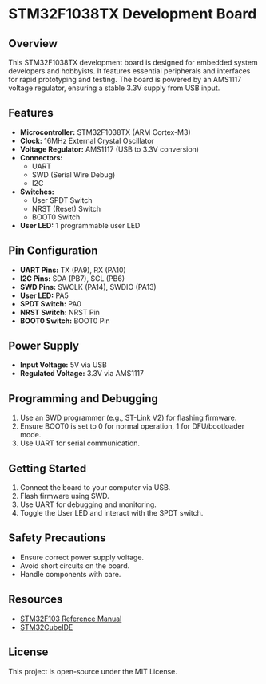 # STM32F1038TX Development Board

## Overview
This STM32F1038TX development board is designed for embedded system developers and hobbyists. It features essential peripherals and interfaces for rapid prototyping and testing. The board is powered by an AMS1117 voltage regulator, ensuring a stable 3.3V supply from USB input.

## Features
- **Microcontroller:** STM32F1038TX (ARM Cortex-M3)
- **Clock:** 16MHz External Crystal Oscillator
- **Voltage Regulator:** AMS1117 (USB to 3.3V conversion)
- **Connectors:**
   - UART
   - SWD (Serial Wire Debug)
   - I2C
- **Switches:**
   - User SPDT Switch
   - NRST (Reset) Switch
   - BOOT0 Switch
- **User LED:** 1 programmable user LED

## Pin Configuration
- **UART Pins:** TX (PA9), RX (PA10)
- **I2C Pins:** SDA (PB7), SCL (PB6)
- **SWD Pins:** SWCLK (PA14), SWDIO (PA13)
- **User LED:** PA5
- **SPDT Switch:** PA0
- **NRST Switch:** NRST Pin
- **BOOT0 Switch:** BOOT0 Pin

## Power Supply
- **Input Voltage:** 5V via USB
- **Regulated Voltage:** 3.3V via AMS1117

## Programming and Debugging
1. Use an SWD programmer (e.g., ST-Link V2) for flashing firmware.
2. Ensure BOOT0 is set to 0 for normal operation, 1 for DFU/bootloader mode.
3. Use UART for serial communication.

## Getting Started
1. Connect the board to your computer via USB.
2. Flash firmware using SWD.
3. Use UART for debugging and monitoring.
4. Toggle the User LED and interact with the SPDT switch.

## Safety Precautions
- Ensure correct power supply voltage.
- Avoid short circuits on the board.
- Handle components with care.

## Resources
- [STM32F103 Reference Manual](https://www.st.com/resource/en/reference_manual/cd00171190.pdf)
- [STM32CubeIDE](https://www.st.com/en/development-tools/stm32cubeide.html)

## License
This project is open-source under the MIT License.

